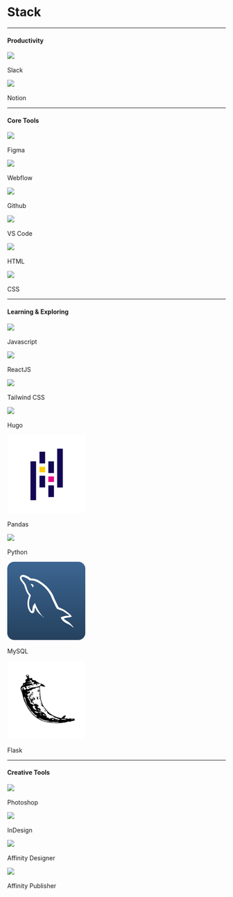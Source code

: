 # Stack

<hr>

<h4 class="stack-title">Productivity</h4>

<div class="flex-grid">
    <div class="card-background card-small-margin col">
        <div class="card-icon-and-title">
            <div class="card-icon">
                <img src="images/stack-slack.svg">
            </div>
            <p class="card-title">Slack</p>
        </div>
        <div class="dot-container">
            <span class="dot yellow-dot"></span>
            <span class="dot yellow-dot"></span>
            <span class="dot yellow-dot"></span>
            <span class="dot yellow-dot"></span>
            <span class="dot yellow-dot"></span>
        </div>
    </div>
    <div class="card-background card-small-margin col">
        <div class="card-icon-and-title">
            <div class="card-icon">
                <img src="images/stack-notion.svg">
            </div>
            <p class="card-title">Notion</p>
        </div>
        <div class="dot-container">
            <span class="dot yellow-dot"></span>
            <span class="dot yellow-dot"></span>
            <span class="dot yellow-dot"></span>
            <span class="dot gray-dot"></span>
            <span class="dot gray-dot"></span>
        </div>
    </div>         
</div>

<hr>

<h4 class="stack-title">Core Tools</h4>

<div class="flex-grid">
    <div class="card-background card-small-margin col">
        <div class="card-icon-and-title">
            <div class="card-icon">
                <img src="images/stack-figma.svg">
            </div>
            <p class="card-title">Figma</p>
        </div>
        <div class="dot-container">
            <span class="dot yellow-dot"></span>
            <span class="dot yellow-dot"></span>
            <span class="dot yellow-dot"></span>
            <span class="dot yellow-dot"></span>
            <span class="dot yellow-dot"></span>
        </div>
    </div>
    <div class="card-background card-small-margin col">
        <div class="card-icon-and-title">
            <div class="card-icon">
                <img src="images/stack-webflow.svg">
            </div>
            <p class="card-title">Webflow</p>
        </div>
        <div class="dot-container">
            <span class="dot yellow-dot"></span>
            <span class="dot yellow-dot"></span>
            <span class="dot yellow-dot"></span>
            <span class="dot yellow-dot"></span>
            <span class="dot gray-dot"></span>
        </div>
    </div>         
</div>

<div class="flex-grid">
    <div class="card-background card-small-margin col">
        <div class="card-icon-and-title">
            <div class="card-icon">
                <img src="images/stack-github.svg">
            </div>
            <p class="card-title">Github</p>
        </div>
        <div class="dot-container">
            <span class="dot yellow-dot"></span>
            <span class="dot yellow-dot"></span>
            <span class="dot yellow-dot"></span>
            <span class="dot gray-dot"></span>
            <span class="dot gray-dot"></span>
        </div>
    </div>
    <div class="card-background card-small-margin col">
        <div class="card-icon-and-title">
            <div class="card-icon">
                <img src="images/stack-visual-studio-code.svg">
            </div>
            <p class="card-title">VS Code</p>
        </div>
        <div class="dot-container">
            <span class="dot yellow-dot"></span>
            <span class="dot yellow-dot"></span>
            <span class="dot yellow-dot"></span>
            <span class="dot yellow-dot"></span>
            <span class="dot gray-dot"></span>
        </div>
    </div>         
</div>

<div class="flex-grid">
    <div class="card-background card-small-margin col">
        <div class="card-icon-and-title">
            <div class="card-icon">
                <img src="images/stack-html5.svg">
            </div>
            <p class="card-title">HTML</p>
        </div>
        <div class="dot-container">
            <span class="dot yellow-dot"></span>
            <span class="dot yellow-dot"></span>
            <span class="dot yellow-dot"></span>
            <span class="dot yellow-dot"></span>
            <span class="dot yellow-dot"></span>
        </div>
    </div>
    <div class="card-background card-small-margin col">
        <div class="card-icon-and-title">
            <div class="card-icon">
                <img src="images/stack-css3.svg">
            </div>
            <p class="card-title">CSS</p>
        </div>
        <div class="dot-container">
            <span class="dot yellow-dot"></span>
            <span class="dot yellow-dot"></span>
            <span class="dot yellow-dot"></span>
            <span class="dot gray-dot"></span>
            <span class="dot gray-dot"></span>
        </div>
    </div>         
</div>

<hr>

<h4 class="stack-title">Learning & Exploring</h4>

<div class="flex-grid">
    <div class="card-background card-small-margin col">
        <div class="card-icon-and-title">
            <div class="card-icon">
                <img src="images/stack-javascript.svg">
            </div>
            <p class="card-title">Javascript</p>
        </div>
        <div class="dot-container">
            <span class="dot yellow-dot"></span>
            <span class="dot yellow-dot"></span>
            <span class="dot gray-dot"></span>
            <span class="dot gray-dot"></span>
            <span class="dot gray-dot"></span>
        </div>
    </div>
    <div class="card-background card-small-margin col">
        <div class="card-icon-and-title">
            <div class="card-icon">
                <img src="images/stack-react.svg">
            </div>
            <p class="card-title">ReactJS</p>
        </div>
        <div class="dot-container">
            <span class="dot yellow-dot"></span>
            <span class="dot yellow-dot"></span>
            <span class="dot gray-dot"></span>
            <span class="dot gray-dot"></span>
            <span class="dot gray-dot"></span>
        </div>
    </div>         
</div>

<div class="flex-grid">
    <div class="card-background card-small-margin col">
        <div class="card-icon-and-title">
            <div class="card-icon">
                <img src="images/stack-tailwindcss.svg">
            </div>
            <p class="card-title">Tailwind CSS</p>
        </div>
        <div class="dot-container">
            <span class="dot yellow-dot"></span>
            <span class="dot yellow-dot"></span>
            <span class="dot yellow-dot"></span>
            <span class="dot gray-dot"></span>
            <span class="dot gray-dot"></span>
        </div>
    </div>
    <div class="card-background card-small-margin col">
        <div class="card-icon-and-title">
            <div class="card-icon">
                <img src="images/stack-hugo.svg">
            </div>
            <p class="card-title">Hugo</p>
        </div>
        <div class="dot-container">
            <span class="dot yellow-dot"></span>
            <span class="dot yellow-dot"></span>
            <span class="dot gray-dot"></span>
            <span class="dot gray-dot"></span>
            <span class="dot gray-dot"></span>
        </div>
    </div>         
</div>

<div class="flex-grid">
    <div class="card-background card-small-margin col">
        <div class="card-icon-and-title">
            <div class="card-icon">
                <img src="images/stack-pandas.svg">
            </div>
            <p class="card-title">Pandas</p>
        </div>
        <div class="dot-container">
            <span class="dot yellow-dot"></span>
            <span class="dot yellow-dot"></span>
            <span class="dot yellow-dot"></span>
            <span class="dot gray-dot"></span>
            <span class="dot gray-dot"></span>
        </div>
    </div>
    <div class="card-background card-small-margin col">
        <div class="card-icon-and-title">
            <div class="card-icon">
                <img src="images/stack-python.svg">
            </div>
            <p class="card-title">Python</p>
        </div>
        <div class="dot-container">
            <span class="dot yellow-dot"></span>
            <span class="dot yellow-dot"></span>
            <span class="dot yellow-dot"></span>
            <span class="dot gray-dot"></span>
            <span class="dot gray-dot"></span>
        </div>
    </div>         
</div>

<div class="flex-grid">
    <div class="card-background card-small-margin col">
        <div class="card-icon-and-title">
            <div class="card-icon">
                <img src="images/stack-mysql-blue.svg">
            </div>
            <p class="card-title">MySQL</p>
        </div>
        <div class="dot-container">
            <span class="dot yellow-dot"></span>
            <span class="dot yellow-dot"></span>
            <span class="dot yellow-dot"></span>
            <span class="dot gray-dot"></span>
            <span class="dot gray-dot"></span>
        </div>
    </div>
    <div class="card-background card-small-margin col">
        <div class="card-icon-and-title">
            <div class="card-icon">
                <img src="images/stack-flask.svg">
            </div>
            <p class="card-title">Flask</p>
        </div>
        <div class="dot-container">
            <span class="dot yellow-dot"></span>
            <span class="dot yellow-dot"></span>
            <span class="dot yellow-dot"></span>
            <span class="dot gray-dot"></span>
            <span class="dot gray-dot"></span>
        </div>
    </div>         
</div>

<hr>

<h4 class="stack-title">Creative Tools</h4>

<div class="flex-grid">
    <div class="card-background card-small-margin col">
        <div class="card-icon-and-title">
            <div class="card-icon">
                <img src="images/stack-photoshop.svg">
            </div>
            <p class="card-title">Photoshop</p>
        </div>
        <div class="dot-container">
            <span class="dot yellow-dot"></span>
            <span class="dot yellow-dot"></span>
            <span class="dot yellow-dot"></span>
            <span class="dot yellow-dot"></span>
            <span class="dot gray-dot"></span>
        </div>
    </div>
    <div class="card-background card-small-margin col">
        <div class="card-icon-and-title">
            <div class="card-icon">
                <img src="images/stack-indesign.svg">
            </div>
            <p class="card-title">InDesign</p>
        </div>
        <div class="dot-container">
            <span class="dot yellow-dot"></span>
            <span class="dot yellow-dot"></span>
            <span class="dot yellow-dot"></span>
            <span class="dot yellow-dot"></span>
            <span class="dot yellow-dot"></span>
        </div>
    </div>         
</div>
<div class="flex-grid">
    <div class="card-background card-small-margin col">
        <div class="card-icon-and-title">
            <div class="card-icon">
                <img src="images/stack-affinity-designer.svg">
            </div>
            <p class="card-title">Affinity Designer</p>
        </div>
        <div class="dot-container">
            <span class="dot yellow-dot"></span>
            <span class="dot yellow-dot"></span>
            <span class="dot yellow-dot"></span>
            <span class="dot yellow-dot"></span>
            <span class="dot gray-dot"></span>
        </div>
    </div>
    <div class="card-background card-small-margin col">
        <div class="card-icon-and-title">
            <div class="card-icon">
                <img src="images/stack-affinity-publisher.svg">
            </div>
            <p class="card-title">Affinity Publisher</p>
        </div>
        <div class="dot-container">
            <span class="dot yellow-dot"></span>
            <span class="dot yellow-dot"></span>
            <span class="dot yellow-dot"></span>
            <span class="dot yellow-dot"></span>
            <span class="dot yellow-dot"></span>
        </div>
    </div>         
</div>
